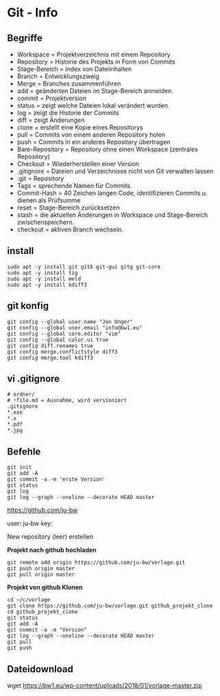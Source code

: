 # Git - Info

## Begriffe

* Workspace  = Projektverzeichnis mit einem Repository
* Repository = Historie des Projekts in Form von Commits
* Stage-Bereich = Index von Dateiinhalten
* Branch     = Entwicklungszweig
* Merge      = Branches zusammenführen 
* add        =  geänderten Dateien im Stage-Bereich anmelden.
* commit     = Projektversion
* status     =  zeigt welche Dateien lokal verändert wurden.
* log        = zeigt die Historie der Commits
* diff       = zeigt Änderungen
* clone      = erstellt eine Kopie eines Repositorys
* pull       = Commits von einem anderen Repository holen
* push       = Commits in ein anderes Repository übertragen
* Bare-Repository = Repository ohne einen Workspace (zentrales Repository)
* Checkout   = Wiederherstellen einer Version
* .gitignore = Dateien und Verzeichnisse nicht von Git verwalten lassen
* .git       = Repository
* Tags       = sprechende Namen für Commits
* Commit-Hash = 40 Zeichen langen Code, identifizieren Commits u. dienen als Prüfsumme
* reset      = Stage-Bereich zurücksetzen
* stash      = die aktuellen Änderungen in Workspace und Stage-Bereich zwischenspeichern.
* checkout   = aktiven Branch wechseln.

## install

~~~
sudo apt -y install git gitk git-gui gitg git-core
sudo apt -y install tig
sudo apt -y install meld
sudo apt -y install kdiff3
~~~

## git konfig

~~~
git config --global user.name "Jan Unger"
git config --global user.email "info@bw1.eu"
git config --global core.editor "vim"
git config --global color.ui true
git config diff.renames true
git config merge.conflictstyle diff3
git config merge.tool kdiff3
~~~

## vi .gitignore

~~~
# ordner/
# !file.md = Ausnahme, wird versioniert
.gitignore
*.exe
*.x
*.pdf
*.jpg
~~~

## Befehle

~~~
git init
git add -A
git commit -a -m 'erste Version'
git status
git log
git log --graph --oneline --decorate HEAD master
~~~

<https://github.com/ju-bw>

user: ju-bw
key:

New repository (leer) erstellen

**Projekt nach github hochladen**

~~~
git remote add origin https://github.com/ju-bw/vorlage.git
git push origin master
git pull origin master
~~~

**Projekt von github Klonen**

~~~
cd ~/c/vorlage
git clone https://github.com/ju-bw/vorlage.git github_projekt_clone
cd github_projekt_clone
git status
git add -A
git commit -a -m "Version"
git log --graph --oneline --decorate HEAD master
git pull
git push
~~~

## Dateidownload

wget https://bw1.eu/wp-content/uploads/2018/01/vorlage-master.zip

